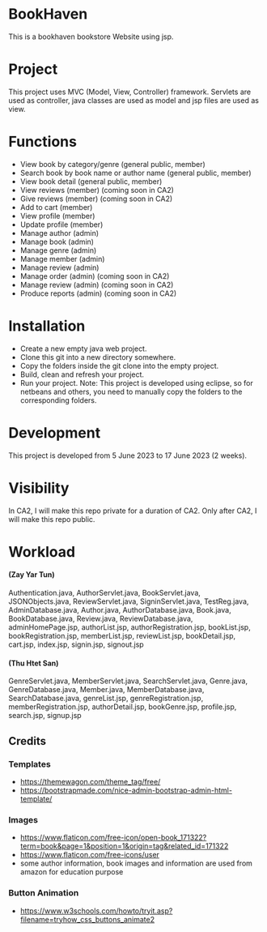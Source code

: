 # BookHaven
This is a bookhaven bookstore Website using jsp.

# Project
This project uses MVC (Model, View, Controller) framework. Servlets are used as controller, java classes are used as model and jsp files are used as view.

# Functions
- View book by category/genre (general public, member)
- Search book by book name or author name (general public, member)
- View book detail (general public, member)
- View reviews (member) (coming soon in CA2)
- Give reviews (member) (coming soon in CA2)
- Add to cart (member)
- View profile (member)
- Update profile (member)
- Manage author (admin)
- Manage book (admin)
- Manage genre (admin)
- Manage member (admin)
- Manage review (admin)
- Manage order (admin) (coming soon in CA2)
- Manage review (admin) (coming soon in CA2)
- Produce reports (admin) (coming soon in CA2)

# Installation
- Create a new empty java web project.
- Clone this git into a new directory somewhere.
- Copy the folders inside the git clone into the empty project.
- Build, clean and refresh your project.
- Run your project.
Note: This project is developed using eclipse, so for netbeans and others, you need to manually copy the folders to the corresponding folders.

# Development
This project is developed from 5 June 2023 to 17 June 2023 (2 weeks).

# Visibility
In CA2, I will make this repo private for a duration of CA2. Only after CA2, I will make this repo public.

# Workload
#### (Zay Yar Tun)
Authentication.java, AuthorServlet.java, BookServlet.java, JSONObjects.java, ReviewServlet.java, SigninServlet.java, TestReg.java, AdminDatabase.java, Author.java, AuthorDatabase.java, Book.java, BookDatabase.java, Review.java, ReviewDatabase.java, adminHomePage.jsp, authorList.jsp, authorRegistration.jsp, bookList.jsp, bookRegistration.jsp, memberList.jsp, reviewList.jsp, bookDetail.jsp, cart.jsp, index.jsp, signin.jsp, signout.jsp

#### (Thu Htet San)
GenreServlet.java, MemberServlet.java, SearchServlet.java, Genre.java, GenreDatabase.java, Member.java, MemberDatabase.java, SearchDatabase.java, genreList.jsp, genreRegistration.jsp, memberRegistration.jsp, authorDetail.jsp, bookGenre.jsp, profile.jsp, search.jsp, signup.jsp

## Credits
### Templates
- https://themewagon.com/theme_tag/free/
- https://bootstrapmade.com/nice-admin-bootstrap-admin-html-template/

### Images
- https://www.flaticon.com/free-icon/open-book_171322?term=book&page=1&position=1&origin=tag&related_id=171322
- https://www.flaticon.com/free-icons/user
- some author information, book images and information are used from amazon for education purpose

### Button Animation
- https://www.w3schools.com/howto/tryit.asp?filename=tryhow_css_buttons_animate2
